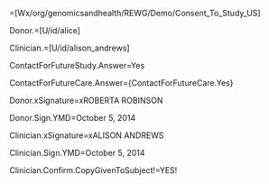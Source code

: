=[Wx/org/genomicsandhealth/REWG/Demo/Consent_To_Study_US]

Donor.=[U/id/alice]

Clinician.=[U/id/alison_andrews]

ContactForFutureStudy.Answer=Yes

ContactForFutureCare.Answer={ContactForFutureCare.Yes}

Donor.xSignature=xROBERTA ROBINSON

Donor.Sign.YMD=October 5, 2014

Clinician.xSignature=xALISON ANDREWS

Clinician.Sign.YMD=October 5, 2014

Clinician.Confirm.CopyGivenToSubject!=YES!  

